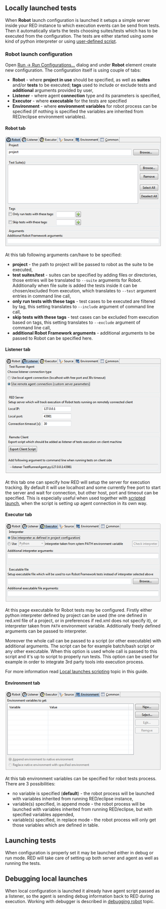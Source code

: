 ## Locally launched tests

When **Robot** launch configuration is launched it setups a simple server
inside your RED instance to which execution events can be send from tests.
Then it automatically starts the tests choosing suites/tests which has to be
executed from the configuration. The tests are either started using some kind
of python interpreter or using [user-defined
script](local_launch_scripting.html).

### Robot launch configuration

Open [ Run -> Run
Configurations...](javascript:executeCommand\('org.eclipse.debug.ui.commands.OpenRunConfigurations'\))
dialog and under **Robot** element create new configuration. The configuration
itself is using couple of tabs:

  * **Robot** \- where **project in use** should be specified, as well as **suites** and/or **tests** to be executed; **tags** used to include or exclude tests and **additional** arguments provided by user, 
  * **Listener** \- where agent **connection** type and its parameters is specified, 
  * **Executor** \- where **executable** for the tests are specified 
  * **Environment** \- where **environment variables** for robot process can be specified (if nothing is specified the variables are inherited from RED/eclipse environment variables). 

#### Robot tab

![](images/local_config_robot.png)

At this tab following arguments can/have to be specified:

  * **project** \- the path to project will be passed to robot as the suite to be executed, 
  * **test suites/test** \- suites can be specified by adding files or directories, those entries will be translated to `--suite` arguments for Robot. Additionally when file suite is added the tests inside it can be chosen/excluded from execution, which translates to `--test` argument entries in command line call, 
  * **only run tests with these tags** \- test cases to be executed are filtered by tag, this setting translates to `--include` argument of command line call, 
  * **skip tests with these tags** \- test cases can be excluded from execution based on tags, this setting translates to `--exclude` argument of command line call, 
  * **additional Robot Framework arguments** \- additional arguments to be passed to Robot can be specified here. 

#### Listener tab

![](images/local_config_listener.png)

At this tab one can specify how RED will setup the server for execution
tracking. By default it will use localhost and some currently free port to
start the server and wait for connection, but other host, port and timeout can
be specified. This is especially useful when used together with [scripted
launch](local_launch_scripting.html), when the script is setting up agent
connection in its own way.

#### Executor tab

![](images/local_config_exec.png)

At this page executable for Robot tests may be configured. Firstly either
python interpreter defined by project can be used (the one defined in red.xml
file of a project, or in preferences if red.xml does not specify it), or
interpreter taken from `PATH` environment variable. Additionally freely
defined arguments can be passed to interpreter.

Moreover the whole call can be passed to a script (or other executable) with
additional arguments. The script can be for example batch/bash script or any
other executable. When this option is used whole call is passed to this script
and it's up to script to properly run tests. This option can be used for
example in order to integrate 3rd party tools into execution process.

For more information read [Local launches
scripting](local_launch_scripting.html) topic in this guide.

#### Environment tab

![](images/local_config_env.png)

At this tab environment variables can be specified for robot tests process.
There are 3 possibilities:

  * no variable is specified (**default**) - the robot process will be launched with variables inherited from running RED/eclipse instance,
  * variable(s) specified, in append mode - the robot process will be launched with variables inherited from running RED/eclipse, but with specified variables appended,
  * variable(s) specified, in replace mode - the robot process will only get those variables which are defined in table.

## Launching tests

When configuration is properly set it may be launched either in debug or run
mode. RED will take care of setting up both server and agent as well as
running the tests.

## Debugging local launches

When local configuration is launched it already have agent script passed as a
listener, so the agent is sending debug information back to RED during
execution. Working with debugger is described in [debugging robot](debug.html)
topic.

  
  

